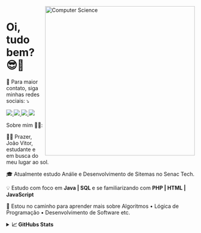 <img src="https://user-images.githubusercontent.com/89143328/153285531-4112475a-469c-4359-8f9c-fea5cab55b3c.jpg" align = "right" min-width="300" max-width="600px" width="400px" alt="Computer Science">

# Oi, tudo bem? 😎👋

<p align="left">
  💌 Para maior contato, siga minhas redes sociais: ⤵️
</p>


<p align="left">
  <a href="https://instagram.com/jvitorbarbosa_/">
  <img src="https://img.shields.io/badge/Instagram-E4405F?style=flat-square&labelColor=DF0174&logo=instagram&logoColor=white"/> </a> 
  
  <a href="https://www.linkedin.com/in/joao-vitor-fb/">
  <img src="https://img.shields.io/badge/LinkedIn-0077B5?style=flat-square&logo=linkedin&logoColor=white"/> </a>
  
  <a href="mailto:jvitorbf35@gmail.com">
  <img src="https://img.shields.io/badge/Gmail-D14836?style=flat-square&labelColor=FF0000&logo=gmail&logoColor=white"/> </a>
  
  <a href="https://www.facebook.com/jvitorflorianobarbosa/">
  <img src="https://img.shields.io/badge/Facebook-1877F2?style=flat-square&labelColor=3b5998&logo=facebook&logoColor=white" /> </a>
</p>

Sobre mim 👨‍💻: 

<p align = "left">
🧑🏻 Prazer, João Vitor, estudante e em busca do meu lugar ao sol.
</p> 
<p align = "left">
🎓 Atualmente estudo Análie e Desenvolvimento de Sitemas no Senac Tech.
</p>
<p align = "left">
💡 Estudo com foco em <strong> Java | SQL </strong> e se familiarizando com <strong> PHP | HTML | JavaScript </strong>
</p>
<p align = "left">
🌱 Estou no caminho para aprender mais sobre Algoritmos • Lógica de Programação • Desenvolvimento de Software etc. 
</p>

<details>	
  <summary><b>📈 GitHubs Stats</b></summary>
  <br />
<div align="center">
<a  href ="https://github.com/JvitorBF " > 
  <img height="150em" src ="https://github-readme-stats.vercel.app/api?username=JvitorBF&show_icons=true&theme=dark&include_all_commits=true&count_private=true"/>
  <img height="150em" src="https://github-readme-stats.vercel.app/api/top-langs/?username=JvitorBF&layout=compact&langs_count=7&theme=dark"/>
</div>
<details>	  

